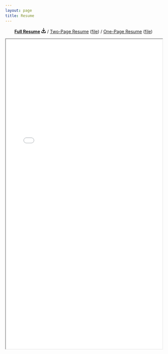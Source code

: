```yaml
---
layout: page
title: Resume
---
```


<div class="empty_subtitle"></div>
<p style="text-align:center"><a style="font-weight:bold" href="/full_resume">Full Resume</a> <a href="/docs/resume_long_antonio_franques.pdf"><img alt="Download" src="/img/download_icon.png" width="15px" height="17px"></a>  /  <a href="/2page_resume">Two-Page Resume</a> (<a href="/docs/resume_2page_antonio_franques.pdf">file</a>)  /  <a href="/short_resume">One-Page Resume</a> (<a href="/docs/resume_short_antonio_franques.pdf">file</a>)</p>
<iframe src="/docs/resume_long_antonio_franques.pdf#toolbar=0" width="100%" height="1000px"></iframe>
